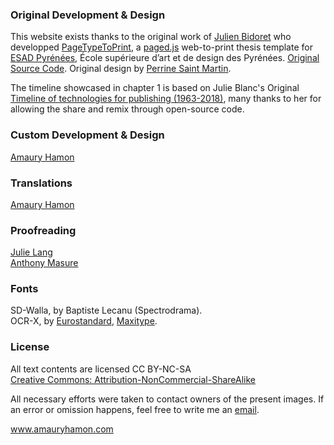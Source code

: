 ### Original Development & Design

This website exists thanks to the original work of [Julien Bidoret](https://www.accentgrave.net/) who developped [PageTypeToPrint](https://esadpyrenees.github.io/PageTypeToPrint/), a [paged.js](https://pagedjs.org/) web-to-print thesis template for [ESAD Pyrénées](https://esad-pyrenees.fr/), École supérieure d’art et de design des Pyrénées. [Original Source Code](https://github.com/esadpyrenees/PageTypeToPrint/). Original design by [Perrine Saint Martin](https://typomorpho.fr/).

The timeline showcased in chapter 1 is based on Julie Blanc's Original [Timeline of technologies for publishing (1963-2018)](https://recherche.julie-blanc.fr/timeline-publishing/), many thanks to her for allowing the share and remix through open-source code.

### Custom Development & Design

[Amaury Hamon](http://amauryhamon.com/)

### Translations

[Amaury Hamon](http://amauryhamon.com/)

### Proofreading

[Julie Lang](http://julielang.com/)  
[Anthony Masure](https://www.anthonymasure.com/)  

### Fonts

SD-Walla, by Baptiste Lecanu (Spectrodrama).  
OCR-X, by [Eurostandard](http://www.eurostandard.ch/), [Maxitype](https://maxitype.com/).

### License

All text contents are licensed CC BY-NC-SA  
[Creative Commons: Attribution-NonCommercial-ShareAlike](https://creativecommons.org/licenses/by-nc-sa/4.0/)

All necessary efforts were taken to contact owners of the present images. If an error or omission happens, feel free to write me an [email](mailto:contact@amauryhamon.com).

www.amauryhamon.com